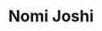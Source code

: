 --- 
title: "Nomi Joshi"
publishdate: "2019-7-14T16:48:46+02:00"
src: "https://365manga.net/manga/nomi-joshi"
image: "https://data.365manga.net/images/thumbnails/12062-nomi-joshi.jpg"
description: "From animenewsnetwork: The manga Nomu Joshi ('Drinking Girls') by Ukatsu ('Careless') debuted in the magazine Manga Club on July 4. It features three friends, all women aged 29, who get together and socialize regularly and indulge in their common passion: drinking. Michiko Takase, the office lady heroine, prefers beer; Misono Miyauchi, a short-haired, muscular book store worker, likes sake; and Yuki Shinonome, the feminine housewife, drinks everything. The manga follows…"
---